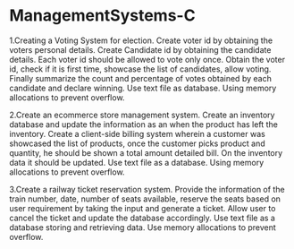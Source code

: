 # ManagementSystems-C

1.Creating a Voting System for election. Create voter id by obtaining the voters personal details. Create Candidate id by obtaining the candidate details. Each voter id should be allowed to vote only once. Obtain the voter id, check if it is first time, showcase the list of candidates, allow voting. Finally summarize the count and percentage of votes obtained by each candidate and declare winning. Use text file as database. Using memory allocations to prevent overflow.

2.Create an ecommerce store management system. Create an inventory database and update the information as an when the product has left the inventory. Create a client-side billing system wherein a customer was showcased the list of products, once the customer picks product and quantity, he should be shown a total amount detailed bill. On the inventory data it should be updated. Use text file as a database. Using memory allocations to prevent overflow.

3.Create a railway ticket reservation system. Provide the information of the train number, date, number of seats available, reserve the seats based on user requirement by taking the input and generate a ticket. Allow user to cancel the ticket and update the database accordingly. Use text file as a database storing and retrieving data. Use memory allocations to prevent overflow.
